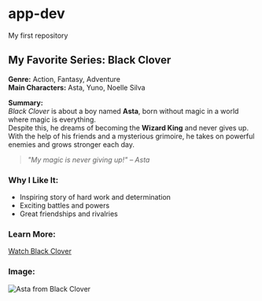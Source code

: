 # app-dev
My first repository

## My Favorite Series: Black Clover

**Genre:** Action, Fantasy, Adventure  
**Main Characters:** Asta, Yuno, Noelle Silva  

**Summary:**  
*Black Clover* is about a boy named **Asta**, born without magic in a world where magic is everything.  
Despite this, he dreams of becoming the **Wizard King** and never gives up. With the help of his friends and a mysterious grimoire, he takes on powerful enemies and grows stronger each day.

> *"My magic is never giving up!" – Asta*

### Why I Like It:
- Inspiring story of hard work and determination  
- Exciting battles and powers  
- Great friendships and rivalries

### Learn More:
[Watch Black Clover]([https://www.example.com](https://en.wikipedia.org/wiki/Black_Clover))

### Image:
![Asta from Black Clover](https://upload.wikimedia.org/wikipedia/en/6/69/Black_Clover%2C_volume_1.jpg)
